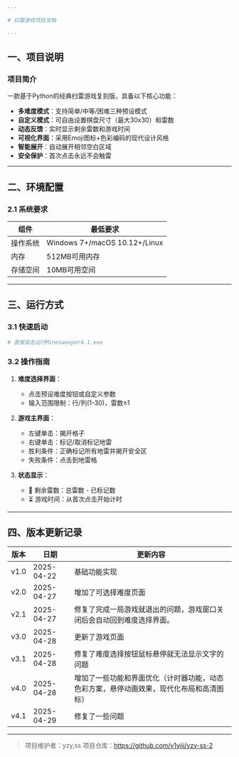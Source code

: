 ```yaml
---

# 扫雷游戏项目文档

---
```


## 一、项目说明

### 项目简介
一款基于Python的经典扫雷游戏复刻版，具备以下核心功能：
- **多难度模式**：支持简单/中等/困难三种预设模式
- **自定义模式**：可自由设置棋盘尺寸（最大30x30）和雷数
- **动态反馈**：实时显示剩余雷数和游戏时间
- **可视化界面**：采用Emoji图标+色彩编码的现代设计风格
- **智能展开**：自动展开相邻空白区域
- **安全保护**：首次点击永远不会触雷

---

## 二、环境配置

### 2.1 系统要求
| 组件         | 最低要求                          |
|--------------|----------------------------------|
| 操作系统     | Windows 7+/macOS 10.12+/Linux    |
| 内存         | 512MB可用内存                    |
| 存储空间     | 10MB可用空间                     |

---

## 三、运行方式

### 3.1 快速启动
```bash
# 直接双击运行Minesweeper4.1.exe
```

### 3.2 操作指南
1. **难度选择界面**：
   - 点击预设难度按钮或自定义参数
   - 输入范围限制：行/列(1-30)，雷数≥1

2. **游戏主界面**：
   - 左键单击：揭开格子
   - 右键单击：标记/取消标记地雷
   - 胜利条件：正确标记所有地雷并揭开安全区
   - 失败条件：点击到地雷格

3. **状态显示**：
   - 🚩 剩余雷数：总雷数 - 已标记数
   - ⏳ 游戏时间：从首次点击开始计时

---

## 四、版本更新记录
| 版本   | 日期       | 更新内容                     |
|--------|------------|------------------------------|
| v1.0 | 2025-04-22 | 基础功能实现                 |
| v2.0 | 2025-04-27 | 增加了可选择难度页面         |
| v2.1 | 2025-04-27 | 修复了完成一局游戏就退出的问题，游戏窗口关闭后会自动回到难度选择界面。 |
| v3.0 | 2025-04-28 | 更新了游戏页面 |
| v3.1 | 2025-04-28 | 修复了难度选择按钮鼠标悬停就无法显示文字的问题 |
| v4.0 | 2025-04-28 | 增加了一些功能和界面优化（计时器功能，动态色彩方案，悬停动画效果，现代化布局和高清图标） |
| v4.1 | 2025-04-29 | 修复了一些问题 |

---

> 项目维护者：yzy,ss 
> 项目仓库：https://github.com/y1yiii/yzy-ss-2
